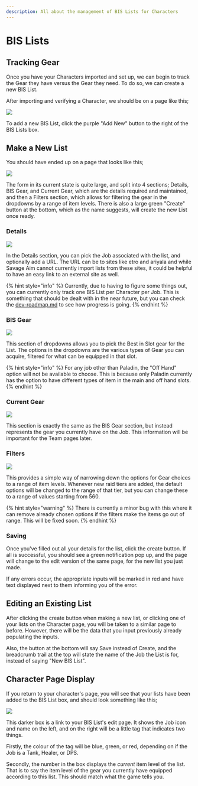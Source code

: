 ```yaml
---
description: All about the management of BIS Lists for Characters
---
```


# BIS Lists

## Tracking Gear

Once you have your Characters imported and set up, we can begin to track the Gear they have versus the Gear they need. To do so, we can create a new BIS List.&#x20;

After importing and verifying a Character, we should be on a page like this;

![](<../.gitbook/assets/image (10).png>)

To add a new BIS List, click the purple "Add New" button to the right of the BIS Lists box.

## Make a New List

You should have ended up on a page that looks like this;

![](<../.gitbook/assets/image (4) (1).png>)

The form in its current state is quite large, and split into 4 sections; Details, BIS Gear, and Current Gear, which are the details required and maintained, and then a Filters section, which allows for filtering the gear in the dropdowns by a range of item levels. There is also a large green "Create" button at the bottom, which as the name suggests, will create the new List once ready.

### Details

![](<../.gitbook/assets/image (6) (1) (1).png>)

In the Details section, you can pick the Job associated with the list, and optionally add a URL. The URL can be to sites like etro and ariyala and while Savage Aim cannot currently import lists from these sites, it could be helpful to have an easy link to an external site as well.

{% hint style="info" %}
Currently, due to having to figure some things out, you can currently only track one BIS List per Character per Job. This is something that should be dealt with in the near future, but you can check the [dev-roadmap.md](../developer-visibility/dev-roadmap.md "mention") to see how progress is going.
{% endhint %}

### BIS Gear

![](<../.gitbook/assets/image (17).png>)

This section of dropdowns allows you to pick the Best in Slot gear for the List. The options in the dropdowns are the various types of Gear you can acquire, filtered for what can be equipped in that slot.

{% hint style="info" %}
For any job other than Paladin, the "Off Hand" option will not be available to choose. This is because only Paladin currently has the option to have different types of item in the main and off hand slots.
{% endhint %}

### Current Gear

![](<../.gitbook/assets/image (25).png>)

This section is exactly the same as the BIS Gear section, but instead represents the gear you currently have on the Job. This information will be important for the Team pages later.

### Filters

![](<../.gitbook/assets/image (3) (1).png>)

This provides a simple way of narrowing down the options for Gear choices to a range of item levels. Whenever new raid tiers are added, the default options will be changed to the range of that tier, but you can change these to a range of values starting from 560.

{% hint style="warning" %}
There is currently a minor bug with this where it can remove already chosen options if the filters make the items go out of range. This will be fixed soon.
{% endhint %}

### Saving

Once you've filled out all your details for the list, click the create button. If all is successful, you should see a green notification pop up, and the page will change to the edit version of the same page, for the new list you just made.

If any errors occur, the appropriate inputs will be marked in red and have text displayed next to them informing you of the error.

## Editing an Existing List

After clicking the create button when making a new list, or clicking one of your lists on the Character page, you will be taken to a similar page to before. However, there will be the data that you input previously already populating the inputs.

Also, the button at the bottom will say Save instead of Create, and the breadcrumb trail at the top will state the name of the Job the List is for, instead of saying "New BIS List".

## Character Page Display

If you return to your character's page, you will see that your lists have been added to the BIS List box, and should look something like this;

![](<../.gitbook/assets/image (21) (1).png>)

This darker box is a link to your BIS List's edit page. It shows the Job icon and name on the left, and on the right will be a little tag that indicates two things.&#x20;

Firstly, the colour of the tag will be blue, green, or red, depending on if the Job is a Tank, Healer, or DPS.&#x20;

Secondly, the number in the box displays the _current_ item level of the list. That is to say the item level of the gear you currently have equipped according to this list. This should match what the game tells you.
